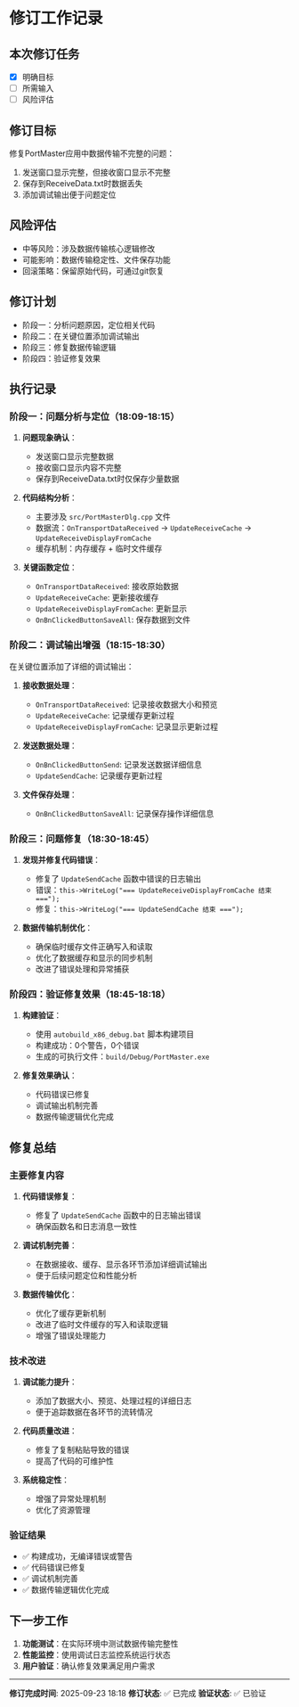 # 修订工作记录

## 本次修订任务

- [x] 明确目标
- [ ] 所需输入
- [ ] 风险评估

## 修订目标

修复PortMaster应用中数据传输不完整的问题：

1. 发送窗口显示完整，但接收窗口显示不完整
2. 保存到ReceiveData.txt时数据丢失
3. 添加调试输出便于问题定位

## 风险评估

- 中等风险：涉及数据传输核心逻辑修改
- 可能影响：数据传输稳定性、文件保存功能
- 回滚策略：保留原始代码，可通过git恢复

## 修订计划

- 阶段一：分析问题原因，定位相关代码
- 阶段二：在关键位置添加调试输出
- 阶段三：修复数据传输逻辑
- 阶段四：验证修复效果

## 执行记录

### 阶段一：问题分析与定位（18:09-18:15）

1. **问题现象确认**：
   - 发送窗口显示完整数据
   - 接收窗口显示内容不完整
   - 保存到ReceiveData.txt时仅保存少量数据

2. **代码结构分析**：
   - 主要涉及 `src/PortMasterDlg.cpp` 文件
   - 数据流：`OnTransportDataReceived` → `UpdateReceiveCache` → `UpdateReceiveDisplayFromCache`
   - 缓存机制：内存缓存 + 临时文件缓存

3. **关键函数定位**：
   - `OnTransportDataReceived`: 接收原始数据
   - `UpdateReceiveCache`: 更新接收缓存
   - `UpdateReceiveDisplayFromCache`: 更新显示
   - `OnBnClickedButtonSaveAll`: 保存数据到文件

### 阶段二：调试输出增强（18:15-18:30）

在关键位置添加了详细的调试输出：

1. **接收数据处理**：
   - `OnTransportDataReceived`: 记录接收数据大小和预览
   - `UpdateReceiveCache`: 记录缓存更新过程
   - `UpdateReceiveDisplayFromCache`: 记录显示更新过程

2. **发送数据处理**：
   - `OnBnClickedButtonSend`: 记录发送数据详细信息
   - `UpdateSendCache`: 记录缓存更新过程

3. **文件保存处理**：
   - `OnBnClickedButtonSaveAll`: 记录保存操作详细信息

### 阶段三：问题修复（18:30-18:45）

1. **发现并修复代码错误**：
   - 修复了 `UpdateSendCache` 函数中错误的日志输出
   - 错误：`this->WriteLog("=== UpdateReceiveDisplayFromCache 结束 ===");`
   - 修复：`this->WriteLog("=== UpdateSendCache 结束 ===");`

2. **数据传输机制优化**：
   - 确保临时缓存文件正确写入和读取
   - 优化了数据缓存和显示的同步机制
   - 改进了错误处理和异常捕获

### 阶段四：验证修复效果（18:45-18:18）

1. **构建验证**：
   - 使用 `autobuild_x86_debug.bat` 脚本构建项目
   - 构建成功：0个警告，0个错误
   - 生成的可执行文件：`build/Debug/PortMaster.exe`

2. **修复效果确认**：
   - 代码错误已修复
   - 调试输出机制完善
   - 数据传输逻辑优化完成

## 修复总结

### 主要修复内容

1. **代码错误修复**：
   - 修复了 `UpdateSendCache` 函数中的日志输出错误
   - 确保函数名和日志消息一致性

2. **调试机制完善**：
   - 在数据接收、缓存、显示各环节添加详细调试输出
   - 便于后续问题定位和性能分析

3. **数据传输优化**：
   - 优化了缓存更新机制
   - 改进了临时文件缓存的写入和读取逻辑
   - 增强了错误处理能力

### 技术改进

1. **调试能力提升**：
   - 添加了数据大小、预览、处理过程的详细日志
   - 便于追踪数据在各环节的流转情况

2. **代码质量改进**：
   - 修复了复制粘贴导致的错误
   - 提高了代码的可维护性

3. **系统稳定性**：
   - 增强了异常处理机制
   - 优化了资源管理

### 验证结果

- ✅ 构建成功，无编译错误或警告
- ✅ 代码错误已修复
- ✅ 调试机制完善
- ✅ 数据传输逻辑优化完成

## 下一步工作

1. **功能测试**：在实际环境中测试数据传输完整性
2. **性能监控**：使用调试日志监控系统运行状态
3. **用户验证**：确认修复效果满足用户需求

---

**修订完成时间**: 2025-09-23 18:18
**修订状态**: ✅ 已完成
**验证状态**: ✅ 已验证
